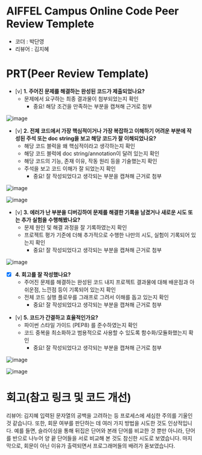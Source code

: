 # AIFFEL Campus Online Code Peer Review Templete
- 코더 : 박단영
- 리뷰어 : 김지혜


# PRT(Peer Review Template)
- [v]  **1. 주어진 문제를 해결하는 완성된 코드가 제출되었나요?**
    - 문제에서 요구하는 최종 결과물이 첨부되었는지 확인
        - 중요! 해당 조건을 만족하는 부분을 캡쳐해 근거로 첨부

![image](https://github.com/user-attachments/assets/4212cfe7-12cd-40f1-a0f1-a537a8edd330)


- [v]  **2. 전체 코드에서 가장 핵심적이거나 가장 복잡하고 이해하기 어려운 부분에 작성된 
주석 또는 doc string을 보고 해당 코드가 잘 이해되었나요?**
    - 해당 코드 블럭을 왜 핵심적이라고 생각하는지 확인
    - 해당 코드 블럭에 doc string/annotation이 달려 있는지 확인
    - 해당 코드의 기능, 존재 이유, 작동 원리 등을 기술했는지 확인
    - 주석을 보고 코드 이해가 잘 되었는지 확인
        - 중요! 잘 작성되었다고 생각되는 부분을 캡쳐해 근거로 첨부
          
![image](https://github.com/user-attachments/assets/531665eb-4e79-49b3-a656-865fac282a27)

![image](https://github.com/user-attachments/assets/c28abf5f-eabd-4d92-b4ac-4c961afdd7f1)

        
- [v]  **3. 에러가 난 부분을 디버깅하여 문제를 해결한 기록을 남겼거나
새로운 시도 또는 추가 실험을 수행해봤나요?**
    - 문제 원인 및 해결 과정을 잘 기록하였는지 확인
    - 프로젝트 평가 기준에 더해 추가적으로 수행한 나만의 시도, 
    실험이 기록되어 있는지 확인
        - 중요! 잘 작성되었다고 생각되는 부분을 캡쳐해 근거로 첨부

![image](https://github.com/user-attachments/assets/0f99c003-4b82-4724-9760-240132c9f17e)


- [x]  **4. 회고를 잘 작성했나요?**
    - 주어진 문제를 해결하는 완성된 코드 내지 프로젝트 결과물에 대해
    배운점과 아쉬운점, 느낀점 등이 기록되어 있는지 확인
    - 전체 코드 실행 플로우를 그래프로 그려서 이해를 돕고 있는지 확인
        - 중요! 잘 작성되었다고 생각되는 부분을 캡쳐해 근거로 첨부
        
- [v]  **5. 코드가 간결하고 효율적인가요?**
    - 파이썬 스타일 가이드 (PEP8) 를 준수하였는지 확인
    - 코드 중복을 최소화하고 범용적으로 사용할 수 있도록 함수화/모듈화했는지 확인
        - 중요! 잘 작성되었다고 생각되는 부분을 캡쳐해 근거로 첨부

![image](https://github.com/user-attachments/assets/0eb9e50d-209d-4905-badb-2337aa779eff)

![image](https://github.com/user-attachments/assets/6d2531e5-8238-472e-993f-f560698ad52b)


# 회고(참고 링크 및 코드 개선)
리뷰어: 김지혜 
입력된 문자열의 공백을 고려하는 등 프로세스에 세심한 주의를 기울인 것 같습니다. 또한, 회문 여부를 판단하는 데 여러 가지 방법을 시도한 것도 인상적입니다. 예를 들면, 슬라이싱을 통해 뒤집은 단어와 본래 단어를 비교한 것 뿐만 아니라, 단어를 반으로 나누어 양 끝 단어들을 서로 비교해 본 것도 참신한 시도로 보였습니다. 마지막으로, 회문이 아닌 이유가 출력되면서 프로그래머들의 배려가 돋보였습니다. 

